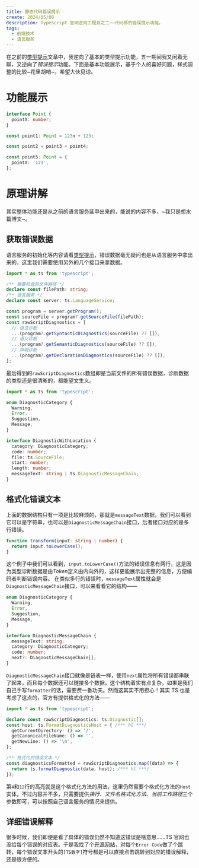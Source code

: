 ```yaml
---
title: 静态代码错误提示
create: 2024/05/08
description: TypeScript 官网逆向工程其之二——代码框的错误提示功能。
tags:
  - 前端技术
  - 语言服务
---
```


在之前的[类型提示](../code-quick-info/index.mdx)文章中，我逆向了基本的类型提示功能，五一期间我又闲着无聊，又逆向了*错误提示*功能。下面是基本功能展示，基于个人的喜好问题，样式调整的比较~花里胡哨~，希望大伙见谅。

# 功能展示

```ts
interface Point {
  pointX: number;
}

const point1: Point = 123n + 123;

const point2 = point3 + point4;

const point5: Point = {
  pointX: '123',
};
```

# 原理讲解

其实整体功能还是从之前的语言服务延申出来的，能说的内容不多，~我只是想水篇博文~。

## 获取错误数据

语言服务的初始化等内容请看[类型提示](../code-quick-info/index.mdx)，错误数据毫无疑问也是从语言服务中拿出来的，这里我们需要使用另外的几个接口来拿数据。

```ts
import * as ts from 'typescript';

/** 需要检查的文件路径 */
declare const filePath: string;
/** 语言服务 */
declare const server: ts.LanguageService;

const program = server.getProgram();
const sourceFile = program?.getSourceFile(filePath);
const rawScriptDiagnostics = [
  // 语法诊断
  ...(program?.getSyntacticDiagnostics(sourceFile) ?? []),
  // 语义诊断
  ...(program?.getSemanticDiagnostics(sourceFile) ?? []),
  // 声明诊断
  ...(program?.getDeclarationDiagnostics(sourceFile) ?? []),
];
```

最后得到的`rawScriptDiagnostics`数组即是当前文件的所有错误数据，诊断数据的类型还是很清晰的，都能望文生义。

```ts
import * as ts from 'typescript';

enum DiagnosticCategory {
  Warning,
  Error,
  Suggestion,
  Message,
}

interface DiagnosticWithLocation {
  category: DiagnosticCategory;
  code: number;
  file: ts.SourceFile;
  start: number;
  length: number;
  messageText: string | ts.DiagnosticMessageChain;
}
```

## 格式化错误文本

上面的数据结构只有一项是比较麻烦的，那就是`messageText`数据，我们可以看到它可以是字符串，也可以是`DiagnosticMessageChain`接口，后者接口对应的是多行错误。

```ts
function transform(input: string | number) {
  return input.toLowerCase();
}
```

这个例子中我们可以看到，`input.toLowerCase()`方法的错误信息有两行，这是因为类型诊断数据是由*Token*定义由内向外的，这样更能展示出完整的信息，方便编码者判断错误内容。
在类似多行的错误时，`messageText`属性就会是`DiagnosticMessageChain`接口，可以来看看它的结构——

```ts
enum DiagnosticCategory {
  Warning,
  Error,
  Suggestion,
  Message,
}

interface DiagnosticMessageChain {
  messageText: string;
  category: DiagnosticCategory;
  code: number;
  next?: DiagnosticMessageChain[];
}
```

`DiagnosticMessageChain`接口就像是链表一样，使用`next`属性将所有错误都串联了起来，而且每个数据还可以链接多个数据，这个结构着实有点复杂，如果是我们自己手写`formatter`的话，需要费一番功夫。然而这其实不用担心！其实 TS 也是考虑了这点的，官方有提供格式化的方法——

```ts
import * as ts from 'typescript';

declare const rawScriptDiagnostics: ts.Diagnostic[];
const host: ts.FormatDiagnosticsHost = { /*** hl ***/
  getCurrentDirectory: () => '/',
  getCanonicalFileName: () => '',
  getNewLine: () => '\n',
};

/** 格式化的错误文本 */
const diagnosticsFormatted = rawScriptDiagnostics.map((data) => {
  return ts.formatDiagnostic(data, host); /*** hl ***/
});
```

第`4`和`12`行的高亮就是这个格式化方法的用法，这里仍然需要个格式化方法的`Host`实体，不过内容并不多，只需要提供*换行*、*文件名格式化方法*、*当前工作路径*三个参数即可，可以按照自己语言服务的情况来提供。

## 详细错误解释

很多时候，我们即便是看了具体的错误仍然不知道这错误是啥意思……TS 官网也没给每个错误的对应表。于是我找了个[开源网站](https://typescript.tv/errors/)，对每个`Error Code`做了个跳转，每个错误文本开头的`[TS数字]`符号都是可以直接点击跳转到对应的错误解释，还是很方便的。
